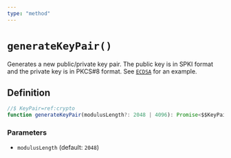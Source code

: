 ```yaml
---
type: "method"
---
```


# `generateKeyPair()`

Generates a new public/private key pair. The public key is in SPKI format and the private key is in PKCS#8 format. See [`ECDSA`](/reference/crypto/ECDSA) for an example.

## Definition

```ts
//$ KeyPair=ref:crypto
function generateKeyPair(modulusLength?: 2048 | 4096): Promise<$$KeyPair>;
```

### Parameters

- `modulusLength` (default: `2048`)
